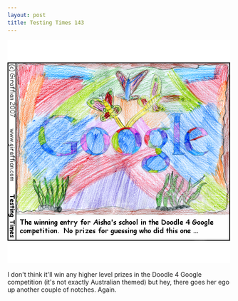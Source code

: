 ```yaml
---
layout: post
title: Testing Times 143
---
```

<img src="/images/tt0143.png">

I don't think it'll win any higher level prizes in the Doodle 4 Google competition (it's not exactly Australian themed) but hey, there goes her ego up another couple of notches. Again.